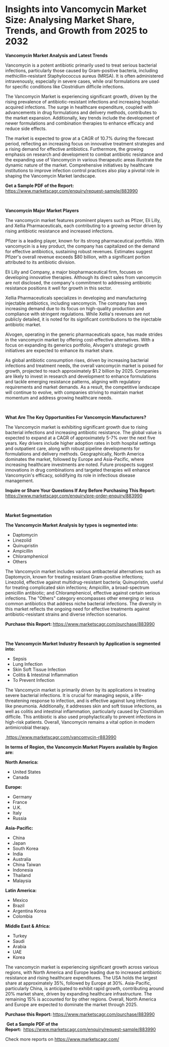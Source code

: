 <p><h1>Insights into Vancomycin Market Size: Analysing Market Share, Trends, and Growth from 2025 to 2032</h1></p><p><strong>Vancomycin Market Analysis and Latest Trends</strong></p>
<p><p>Vancomycin is a potent antibiotic primarily used to treat serious bacterial infections, particularly those caused by Gram-positive bacteria, including methicillin-resistant Staphylococcus aureus (MRSA). It is often administered intravenously, especially in severe cases, while oral formulations are used for specific conditions like Clostridium difficile infections.</p><p>The Vancomycin Market is experiencing significant growth, driven by the rising prevalence of antibiotic-resistant infections and increasing hospital-acquired infections. The surge in healthcare expenditure, coupled with advancements in drug formulations and delivery methods, contributes to the market expansion. Additionally, key trends include the development of newer formulations and combination therapies to enhance efficacy and reduce side effects. </p><p>The market is expected to grow at a CAGR of 10.7% during the forecast period, reflecting an increasing focus on innovative treatment strategies and a rising demand for effective antibiotics. Furthermore, the growing emphasis on research and development to combat antibiotic resistance and the expanding use of Vancomycin in various therapeutic areas illustrate the dynamic nature of the market. Comprehensive initiatives by healthcare institutions to improve infection control practices also play a pivotal role in shaping the Vancomycin Market landscape.</p></p>
<p><strong>Get a Sample PDF of the Report:&nbsp;</strong> <a href="https://www.marketscagr.com/enquiry/request-sample/883990?utm_campaign=2955&utm_medium=2&utm_source=Github&utm_content=ia&utm_term=08032025&utm_id=vancomycin">https://www.marketscagr.com/enquiry/request-sample/883990</a></p>
<p>&nbsp;</p>
<p><strong>Vancomycin Major Market Players</strong></p>
<p><p>The vancomycin market features prominent players such as Pfizer, Eli Lilly, and Xellia Pharmaceuticals, each contributing to a growing sector driven by rising antibiotic resistance and increased infections. </p><p>Pfizer is a leading player, known for its strong pharmaceutical portfolio. With vancomycin is a key product, the company has capitalized on the demand for effective antibiotics, sustaining robust revenues. Estimates suggest Pfizer's overall revenue exceeds $80 billion, with a significant portion attributed to its antibiotic division.</p><p>Eli Lilly and Company, a major biopharmaceutical firm, focuses on developing innovative therapies. Although its direct sales from vancomycin are not disclosed, the company's commitment to addressing antibiotic resistance positions it well for growth in this sector.</p><p>Xellia Pharmaceuticals specializes in developing and manufacturing injectable antibiotics, including vancomycin. The company has seen increasing demand due to its focus on high-quality production and compliance with stringent regulations. While Xellia's revenues are not publicly detailed, it is noted for its significant contributions to the injectable antibiotic market.</p><p>Alvogen, operating in the generic pharmaceuticals space, has made strides in the vancomycin market by offering cost-effective alternatives. With a focus on expanding its generics portfolio, Alvogen's strategic growth initiatives are expected to enhance its market share.</p><p>As global antibiotic consumption rises, driven by increasing bacterial infections and treatment needs, the overall vancomycin market is poised for growth, projected to reach approximately $1.2 billion by 2025. Companies are likely to invest in research and development to enhance formulations and tackle emerging resistance patterns, aligning with regulatory requirements and market demands. As a result, the competitive landscape will continue to evolve, with companies striving to maintain market momentum and address growing healthcare needs.</p></p>
<p>&nbsp;</p>
<p><strong>What Are The Key Opportunities For Vancomycin Manufacturers?</strong></p>
<p><p>The Vancomycin market is exhibiting significant growth due to rising bacterial infections and increasing antibiotic resistance. The global value is expected to expand at a CAGR of approximately 5-7% over the next five years. Key drivers include higher adoption rates in both hospital settings and outpatient care, along with robust pipeline developments for formulations and delivery methods. Geographically, North America dominates the market, followed by Europe and Asia-Pacific, where increasing healthcare investments are noted. Future prospects suggest innovations in drug combinations and targeted therapies will enhance Vancomycin's efficacy, solidifying its role in infectious disease management.</p></p>
<p><strong>Inquire or Share Your Questions If Any Before Purchasing This Report:</strong> <a href="https://www.marketscagr.com/enquiry/pre-order-enquiry/883990?utm_campaign=2955&utm_medium=2&utm_source=Github&utm_content=ia&utm_term=08032025&utm_id=vancomycin">https://www.marketscagr.com/enquiry/pre-order-enquiry/883990</a></p>
<p>&nbsp;</p>
<p><strong>Market Segmentation</strong></p>
<p><strong>The Vancomycin Market Analysis by types is segmented into:</strong></p>
<p><ul><li>Daptomycin</li><li>Linezolid</li><li>Quinupristin</li><li>Ampicillin</li><li>Chloramphenicol</li><li>Others</li></ul></p>
<p><p>The Vancomycin market includes various antibacterial alternatives such as Daptomycin, known for treating resistant Gram-positive infections; Linezolid, effective against multidrug-resistant bacteria; Quinupristin, useful for treating complicated skin infections; Ampicillin, a broad-spectrum penicillin antibiotic; and Chloramphenicol, effective against certain serious infections. The "Others" category encompasses other emerging or less common antibiotics that address niche bacterial infections. The diversity in this market reflects the ongoing need for effective treatments against antibiotic-resistant strains and diverse infection scenarios.</p></p>
<p><strong>Purchase this Report:&nbsp;</strong><a href="https://www.marketscagr.com/purchase/883990?utm_campaign=2955&utm_medium=2&utm_source=Github&utm_content=ia&utm_term=08032025&utm_id=vancomycin">https://www.marketscagr.com/purchase/883990</a></p>
<p>&nbsp;</p>
<p><strong>The Vancomycin Market Industry Research by Application is segmented into:</strong></p>
<p><ul><li>Sepsis</li><li>Lung Infection</li><li>Skin Soft Tissue Infection</li><li>Colitis & Intestinal Inflammation</li><li>To Prevent Infection</li></ul></p>
<p><p>The Vancomycin market is primarily driven by its applications in treating severe bacterial infections. It is crucial for managing sepsis, a life-threatening response to infection, and is effective against lung infections like pneumonia. Additionally, it addresses skin and soft tissue infections, as well as colitis and intestinal inflammation, particularly caused by Clostridium difficile. This antibiotic is also used prophylactically to prevent infections in high-risk patients. Overall, Vancomycin remains a vital option in modern antimicrobial therapy.</p></p>
<p><a href="https://www.marketscagr.com/vancomycin-r883990?utm_campaign=2955&utm_medium=2&utm_source=Github&utm_content=ia&utm_term=08032025&utm_id=vancomycin">&nbsp;https://www.marketscagr.com/vancomycin-r883990</a></p>
<p><strong>In terms of Region, the Vancomycin Market Players available by Region are:</strong></p>
<p>
    <p> <strong> North America: </strong>
        <ul>
            <li>United States</li>
            <li>Canada</li>
        </ul>
        </p> 
    <p> <strong> Europe: </strong>
        <ul>
            <li>Germany</li>
            <li>France</li>
            <li>U.K.</li>
            <li>Italy</li>
            <li>Russia</li>
        </ul>
        </p> 
    <p> <strong> Asia-Pacific: </strong>
        <ul>
            <li>China</li>
            <li>Japan</li>
            <li>South Korea</li>
            <li>India</li>
            <li>Australia</li>
            <li>China Taiwan</li>
            <li>Indonesia</li>
            <li>Thailand</li>
            <li>Malaysia</li>
        </ul>
        </p> 
    <p> <strong> Latin America: </strong>
        <ul>
            <li>Mexico</li>
            <li>Brazil</li>
            <li>Argentina Korea</li>
            <li>Colombia</li>
        </ul>
        </p> 
    <p> <strong> Middle East & Africa: </strong>
        <ul>
            <li>Turkey</li>
            <li>Saudi</li>
            <li>Arabia</li>
            <li>UAE</li>
            <li>Korea</li>
        </ul>
    </p>
    </p>
<p><p>The vancomycin market is experiencing significant growth across various regions, with North America and Europe leading due to increased antibiotic resistance and rising healthcare expenditures. The USA holds the largest share at approximately 35%, followed by Europe at 30%. Asia-Pacific, particularly China, is anticipated to exhibit rapid growth, contributing around 20% market share, driven by expanding healthcare infrastructure. The remaining 15% is accounted for by other regions. Overall, North America and Europe are expected to dominate the market through 2025.</p></p>
<p><strong>Purchase this Report: </strong><a href="https://www.marketscagr.com/purchase/883990?utm_campaign=2955&utm_medium=2&utm_source=Github&utm_content=ia&utm_term=08032025&utm_id=vancomycin">https://www.marketscagr.com/purchase/883990</a></p>
<p>&nbsp;<strong>Get a Sample PDF of the Report:&nbsp;&nbsp;</strong><a href="https://www.marketscagr.com/enquiry/request-sample/883990?utm_campaign=2955&utm_medium=2&utm_source=Github&utm_content=ia&utm_term=08032025&utm_id=vancomycin">https://www.marketscagr.com/enquiry/request-sample/883990</a></p>
<p><strong></strong></p>
<p>Check more reports on <a href="https://www.marketscagr.com/?utm_campaign=2955&utm_medium=2&utm_source=Github&utm_content=ia&utm_term=08032025&utm_id=vancomycin">https://www.marketscagr.com/</a></p>